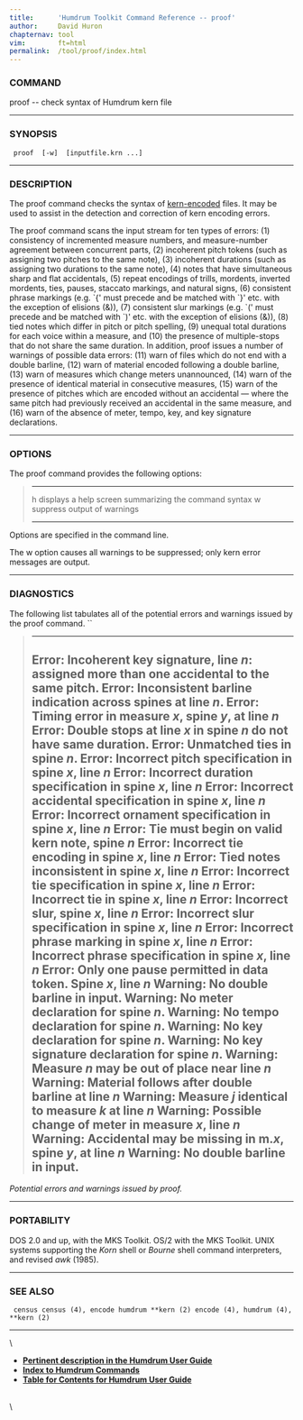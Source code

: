 ```yaml
---
title:		'Humdrum Toolkit Command Reference -- proof'
author:		David Huron
chapternav:	tool
vim:		ft=html
permalink:	/tool/proof/index.html
---
```


### COMMAND

<span class="tool">proof</span> -- check syntax of Humdrum <span class="rep">kern</span> file

------------------------------------------------------------------------

### SYNOPSIS

` proof  [-w]  [inputfile.krn ...]`

------------------------------------------------------------------------

### DESCRIPTION

The <span class="tool">proof</span> command checks the syntax of
[<span class="rep">kern</span>-encoded](../representations/kern.html) files. It may be used
to assist in the detection and correction of <span class="rep">kern</span> encoding errors.

The <span class="tool">proof</span> command scans the input stream for ten types of errors:
(1) consistency of incremented measure numbers, and measure-number
agreement between concurrent parts, (2) incoherent pitch tokens (such as
assigning two pitches to the same note), (3) incoherent durations (such
as assigning two durations to the same note), (4) notes that have
simultaneous sharp and flat accidentals, (5) repeat encodings of trills,
mordents, inverted mordents, ties, pauses, staccato markings, and
natural signs, (6) consistent phrase markings (e.g. \`{\' must precede
and be matched with \`}\' etc. with the exception of elisions (&)), (7)
consistent slur markings (e.g. \`(\' must precede and be matched with
\`)\' etc. with the exception of elisions (&)), (8) tied notes which
differ in pitch or pitch spelling, (9) unequal total durations for each
voice within a measure, and (10) the presence of multiple-stops that do
not share the same duration. In addition, <span class="tool">proof</span> issues a number of
warnings of possible data errors: (11) warn of files which do not end
with a double barline, (12) warn of material encoded following a double
barline, (13) warn of measures which change meters unannounced, (14)
warn of the presence of identical material in consecutive measures, (15)
warn of the presence of pitches which are encoded without an accidental
&mdash; where the same pitch had previously received an accidental in the
same measure, and (16) warn of the absence of meter, tempo, key, and key
signature declarations.

------------------------------------------------------------------------

### OPTIONS

The <span class="tool">proof</span> command provides the following options:

>   -------- -------------------------------------------------------
>   <span class="option">h</span>   displays a help screen summarizing the command syntax
>   <span class="option">w</span>   suppress output of warnings
>   -------- -------------------------------------------------------
>
Options are specified in the command line.

The <span class="option">w</span> option causes all warnings to be suppressed; only <span class="rep">kern</span>
error messages are output.

------------------------------------------------------------------------

### DIAGNOSTICS

The following list tabulates all of the potential errors and warnings
issued by the <span class="tool">proof</span> command. ``

>   ---------------------------------------------------------------------------------
>   Error: Incoherent key signature, line *n*: assigned more than one accidental to
>   the same pitch.
>   Error: Inconsistent barline indication across spines at line *n*.
>   Error: Timing error in measure *x*, spine *y*, at line *n*
>   Error: Double stops at line *x* in spine *n* do not have same duration.
>   Error: Unmatched ties in spine *n*.
>   Error: Incorrect pitch specification in spine *x*, line *n*
>   Error: Incorrect duration specification in spine *x*, line *n*
>   Error: Incorrect accidental specification in spine *x*, line *n*
>   Error: Incorrect ornament specification in spine *x*, line *n*
>   Error: Tie must begin on valid kern note, spine *n*
>   Error: Incorrect tie encoding in spine *x*, line *n*
>   Error: Tied notes inconsistent in spine *x*, line *n*
>   Error: Incorrect tie specification in spine *x*, line *n*
>   Error: Incorrect tie in spine *x*, line *n*
>   Error: Incorrect slur, spine *x*, line *n*
>   Error: Incorrect slur specification in spine *x*, line *n*
>   Error: Incorrect phrase marking in spine *x*, line *n*
>   Error: Incorrect phrase specification in spine *x*, line *n*
>   Error: Only one pause permitted in data token. Spine *x*, line *n*
>   Warning: No double barline in input.
>   Warning: No meter declaration for spine *n*.
>   Warning: No tempo declaration for spine *n*.
>   Warning: No key declaration for spine *n*.
>   Warning: No key signature declaration for spine *n*.
>   Warning: Measure *n* may be out of place near line *n*
>   Warning: Material follows after double barline at line *n*
>   Warning: Measure *j* identical to measure *k* at line *n*
>   Warning: Possible change of meter in measure *x*, line *n*
>   Warning: Accidental may be missing in m.*x*, spine *y*, at line *n*
>   Warning: No double barline in input.
>   ---------------------------------------------------------------------------------
>
*Potential errors and warnings issued by <span class="tool">proof</span>.*

------------------------------------------------------------------------

### PORTABILITY

DOS 2.0 and up, with the MKS Toolkit. OS/2 with the MKS Toolkit. UNIX
systems supporting the *Korn* shell or *Bourne* shell command
interpreters, and revised *awk* (1985).

------------------------------------------------------------------------

### SEE ALSO

` census census (4), encode humdrum **kern (2) encode (4), humdrum (4), **kern (2)`

------------------------------------------------------------------------

\

-   [**Pertinent description in the Humdrum User
    Guide**](../guide13.html#Checking_an_Assembled_Score_Using_proof)
-   [**Index to Humdrum Commands**](../commands.toc.html)
-   [**Table for Contents for Humdrum User Guide**](../guide.toc.html)

\
\
